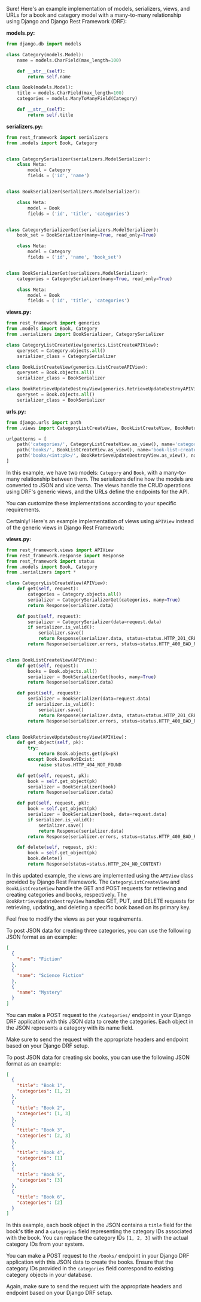 Sure! Here's an example implementation of models, serializers, views, and URLs for a book and category model with a many-to-many relationship using Django and Django Rest Framework (DRF):

**models.py:**
```python
from django.db import models

class Category(models.Model):
    name = models.CharField(max_length=100)

    def __str__(self):
        return self.name

class Book(models.Model):
    title = models.CharField(max_length=100)
    categories = models.ManyToManyField(Category)

    def __str__(self):
        return self.title
```

**serializers.py:**
```python
from rest_framework import serializers
from .models import Book, Category


class CategorySerializer(serializers.ModelSerializer):
    class Meta:
        model = Category
        fields = ('id', 'name')


class BookSerializer(serializers.ModelSerializer):

    class Meta:
        model = Book
        fields = ('id', 'title', 'categories')


class CategorySerializerGet(serializers.ModelSerializer):
    book_set = BookSerializer(many=True, read_only=True)

    class Meta:
        model = Category
        fields = ('id', 'name', 'book_set')


class BookSerializerGet(serializers.ModelSerializer):
    categories = CategorySerializer(many=True, read_only=True)

    class Meta:
        model = Book
        fields = ('id', 'title', 'categories')

```

**views.py:**
```python
from rest_framework import generics
from .models import Book, Category
from .serializers import BookSerializer, CategorySerializer

class CategoryListCreateView(generics.ListCreateAPIView):
    queryset = Category.objects.all()
    serializer_class = CategorySerializer

class BookListCreateView(generics.ListCreateAPIView):
    queryset = Book.objects.all()
    serializer_class = BookSerializer

class BookRetrieveUpdateDestroyView(generics.RetrieveUpdateDestroyAPIView):
    queryset = Book.objects.all()
    serializer_class = BookSerializer
```

**urls.py:**
```python
from django.urls import path
from .views import CategoryListCreateView, BookListCreateView, BookRetrieveUpdateDestroyView

urlpatterns = [
    path('categories/', CategoryListCreateView.as_view(), name='category-list-create'),
    path('books/', BookListCreateView.as_view(), name='book-list-create'),
    path('books/<int:pk>/', BookRetrieveUpdateDestroyView.as_view(), name='book-retrieve-update-destroy'),
]
```

In this example, we have two models: `Category` and `Book`, with a many-to-many relationship between them. The serializers define how the models are converted to JSON and vice versa. The views handle the CRUD operations using DRF's generic views, and the URLs define the endpoints for the API.

You can customize these implementations according to your specific requirements.

Certainly! Here's an example implementation of views using `APIView` instead of the generic views in Django Rest Framework:

**views.py:**
```python
from rest_framework.views import APIView
from rest_framework.response import Response
from rest_framework import status
from .models import Book, Category
from .serializers import *

class CategoryListCreateView(APIView):
    def get(self, request):
        categories = Category.objects.all()
        serializer = CategorySerializerGet(categories, many=True)
        return Response(serializer.data)

    def post(self, request):
        serializer = CategorySerializer(data=request.data)
        if serializer.is_valid():
            serializer.save()
            return Response(serializer.data, status=status.HTTP_201_CREATED)
        return Response(serializer.errors, status=status.HTTP_400_BAD_REQUEST)


class BookListCreateView(APIView):
    def get(self, request):
        books = Book.objects.all()
        serializer = BookSerializerGet(books, many=True)
        return Response(serializer.data)

    def post(self, request):
        serializer = BookSerializer(data=request.data)
        if serializer.is_valid():
            serializer.save()
            return Response(serializer.data, status=status.HTTP_201_CREATED)
        return Response(serializer.errors, status=status.HTTP_400_BAD_REQUEST)


class BookRetrieveUpdateDestroyView(APIView):
    def get_object(self, pk):
        try:
            return Book.objects.get(pk=pk)
        except Book.DoesNotExist:
            raise status.HTTP_404_NOT_FOUND

    def get(self, request, pk):
        book = self.get_object(pk)
        serializer = BookSerializer(book)
        return Response(serializer.data)

    def put(self, request, pk):
        book = self.get_object(pk)
        serializer = BookSerializer(book, data=request.data)
        if serializer.is_valid():
            serializer.save()
            return Response(serializer.data)
        return Response(serializer.errors, status=status.HTTP_400_BAD_REQUEST)

    def delete(self, request, pk):
        book = self.get_object(pk)
        book.delete()
        return Response(status=status.HTTP_204_NO_CONTENT)
```

In this updated example, the views are implemented using the `APIView` class provided by Django Rest Framework. The `CategoryListCreateView` and `BookListCreateView` handle the GET and POST requests for retrieving and creating categories and books, respectively. The `BookRetrieveUpdateDestroyView` handles GET, PUT, and DELETE requests for retrieving, updating, and deleting a specific book based on its primary key.

Feel free to modify the views as per your requirements.

To post JSON data for creating three categories, you can use the following JSON format as an example:

```json
[
  {
    "name": "Fiction"
  },
  {
    "name": "Science Fiction"
  },
  {
    "name": "Mystery"
  }
]
```

You can make a POST request to the `/categories/` endpoint in your Django DRF application with this JSON data to create the categories. Each object in the JSON represents a category with its name field.

Make sure to send the request with the appropriate headers and endpoint based on your Django DRF setup.

To post JSON data for creating six books, you can use the following JSON format as an example:

```json
[
  {
    "title": "Book 1",
    "categories": [1, 2]
  },
  {
    "title": "Book 2",
    "categories": [1, 3]
  },
  {
    "title": "Book 3",
    "categories": [2, 3]
  },
  {
    "title": "Book 4",
    "categories": [1]
  },
  {
    "title": "Book 5",
    "categories": [3]
  },
  {
    "title": "Book 6",
    "categories": [2]
  }
]
```

In this example, each book object in the JSON contains a `title` field for the book's title and a `categories` field representing the category IDs associated with the book. You can replace the category IDs `[1, 2, 3]` with the actual category IDs from your system.

You can make a POST request to the `/books/` endpoint in your Django DRF application with this JSON data to create the books. Ensure that the category IDs provided in the `categories` field correspond to existing category objects in your database.

Again, make sure to send the request with the appropriate headers and endpoint based on your Django DRF setup.
